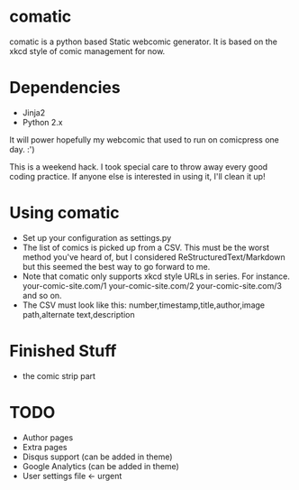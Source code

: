 comatic
=======

comatic is a python based Static webcomic generator.
It is based on the xkcd style of comic management for now.

# Dependencies 
* Jinja2
* Python 2.x

It will power hopefully my webcomic that used to run on comicpress one day. :')

This is a weekend hack. I took special care to throw away every good coding practice.
If anyone else is interested in using it, I'll clean it up!

# Using comatic
* Set up your configuration as settings.py
* The list of comics is picked up from a CSV. This must be the worst method you've heard of,
 but I considered ReStructuredText/Markdown but this seemed the best way to go forward to me.
* Note that comatic only supports xkcd style URLs in series. For instance.
  your-comic-site.com/1
  your-comic-site.com/2
  your-comic-site.com/3
  and so on.
* The CSV must look like this: number,timestamp,title,author,image path,alternate text,description

# Finished Stuff
* the comic strip part

# TODO
* Author pages
* Extra pages
* Disqus support (can be added in theme)
* Google Analytics (can be added in theme)
* User settings file <- urgent
